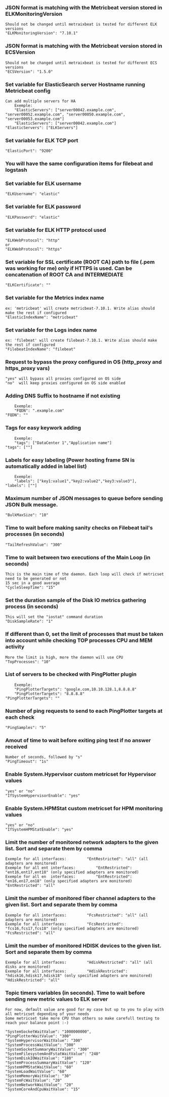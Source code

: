 ### JSON format is matching with the Metricbeat version stored in ELKMonitoringVersion
	Should not be changed until metraixbeat is tested for different ELK versions
	"ELKMonitoringVersion": "7.10.1"


### JSON format is matching with the Metricbeat version stored in ECSVersion
	Should not be changed until metraixbeat is tested for different ECS versions
	"ECSVersion": "1.5.0"


### Set variable for ElasticSearch server Hostname running Metricbeat config
	Can add multiple servers for HA
		Exemple:
		"ElasticServers": ["server00042.example.com", "server00052.example.com", "server00050.example.com", "server00053.example.com"]
		"ElasticServers": ["server00042.example.com"]
	"ElasticServers": ["ELKServers"]

### Set variable for ELK TCP port
	"ElasticPort": "9200"
	
	
### You will have the same configuration items for filebeat and logstash


### Set variable for ELK username
	"ELKUsername": "elastic"


### Set variable for ELK password
	"ELKPassword": "elastic"


### Set variable for ELK HTTP protocol used
	"ELKWebProtocol": "http"
	or
	"ELKWebProtocol": "https"


### Set variable for SSL certificate (ROOT CA) path to file (.pem was working for me) only if HTTPS is used. Can be concatenation of ROOT CA and INTERMEDIATE
	"ELKCertificate": ""


### Set variable for the Metrics index name
	ex: 'metricbeat' will create metricbeat-7.10.1. Write alias should make the rest if configured
	"ElasticIndexName": "metricbeat"


### Set variable for the Logs index name
	ex: 'filebeat' will create filebeat-7.10.1. Write alias should make the rest if configured
	"FilebeatIndexName": "filebeat"

### Request to bypass the proxy configured in OS (http_proxy and https_proxy vars)
	"yes" will bypass all proxies configured on OS side
	"no"  will keep proxies configured on OS side enabled

### Adding DNS Suffix to hostname if not existing
		Exemple:
		"FQDN": ".example.com"
	"FQDN": ""


### Tags for easy keywork adding
		Exemple:
		"tags": ["DataCenter 1","Application name"]
	"tags": [""]
	

### Labels for easy labeling (Power hosting frame SN is automatically added in label list)
		Exemple:
		"labels": ["key1:value1","key2:value2","key3:value3"],
	"labels": [""]
	
	
### Maximum number of JSON messages to queue before sending JSON Bulk message. 
	"BulkMaxSize": "10"


### Time to wait before making sanity checks on Filebeat tail's processes (in seconds)
	"TailRefreshValue": "300"


### Time to wait between two executions of the Main Loop (in seconds)
	This is the main time of the daemon. Each loop will check if metricset need to be generated or not
	15 sec in a good average
	"CycleSleepTime": "15"


### Set the duration sample of the Disk IO metrics gathering process (in seconds)
	This will set the "iostat" command duration
	"DiskSampleRate": "1"


### If different than 0, set the limit of processes that must be taken into account while checking TOP processes CPU and MEM activity
	More the limit is high, more the daemon will use CPU
	"TopProcesses": "10"
	

### List of servers to be checked with PingPlotter plugin
		Exemple:
		"PingPlotterTargets": "google.com,10.10.128.1,8.8.8.8"
		"PingPlotterTargets": "8.8.8.8"
	"PingPlotterTargets": ""


### Number of ping requests to send to each PingPlotter targets at each check
	"PingSamples": "5"


### Amout of time to wait before exiting ping test if no answer received
	Number of seconds, followed by "s"
	"PingTimeout": "1s"


### Enable System.Hypervisor custom metricset for Hypervisor values
	"yes" or "no"
	"IfSystemHypervisorEnable": "yes"


### Enable System.HPMStat custom metricset for HPM monitoring values
	"yes" or "no"
	"IfSystemHPMStatEnable": "yes"


### Limit the number of monitored network adapters to the given list. Sort and separate them by comma
	Exemple for all interfaces: 		"EntRestricted": "all" (all adapters are monitored)
	Exemple for all ent interfaces: 		"EntRestricted": "ent16,ent17,ent18" (only specified adapters are monitored)
	Exemple for all en  interfaces: 		"EntRestricted": "en16,en17,en18" (only specified adapters are monitored)
	"EntRestricted": "all"


### Limit the number of monitored fiber channel adapters to the given list. Sort and separate them by comma
	Exemple for all interfaces: 		"FcsRestricted": "all" (all adapters are monitored)
	Exemple for all interfaces: 		"FcsRestricted": "fcs16,fcs17,fcs18" (only specified adapters are monitored)
	"FcsRestricted": "all"


### Limit the number of monitored HDISK devices to the given list. Sort and separate them by comma
	Exemple for all interfaces: 		"HdiskRestricted": "all" (all disks are monitored)
	Exemple for all interfaces: 		"HdiskRestricted": "hdisk16,hdisk17,hdisk18" (only specified adapters are monitored)
	"HdiskRestricted": "all"
	

### Topic timers variables (in seconds). Time to wait before sending new metric values to ELK server
	For now, default value are good for my case but up to you to play with all metricset depending of your needs
	Some metricset take more CPU than others so make carefull testing to reach your balance point :-)
	
	"SystemSocketWaitValue": "1000000000",	
	"PingPlotterWaitValue": "300"
	"SystemHypervisorWaitValue": "300"
	"SystemProcessWaitValue": "300"
	"SystemSocketSummaryWaitValue": "300"
	"SystemFilesystemAndFstatWaitValue": "240"
	"SystemDiskIOWaitValue": "180"
	"SystemProcessSummaryWaitValue": "120"
	"SystemHPMStatWaitValue": "60"
	"SystemLoadWaitValue": "60"
	"SystemMemoryWaitValue": "30"
	"SystemFcWaitValue": "20"
	"SystemNetworkWaitValue": "20"
	"SystemCoreAndCpuWaitValue": "15"

